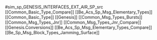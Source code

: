 #sim_sp_GENESIS_INTERFACES_EXT_AIR_SP_src
[[Common_Basic_Type_Compare]]
[[Be_Acs_Sp_Msg_Elementary_Types]]
[[Common_Basic_Type]]
[[Genesis]]
[[Common_Msg_Types_Bursts]]
[[Common_Msg_Types_Jnr]]
[[Common_Msg_Types_Jnr_Compare]]
[[Genesis.Conversions]]
[[Be_Acs_Sp_Msg_Elementary_Types_Compare]]
[[Be_Sp_Msg_Block_Types_Jamming_Surface]]
